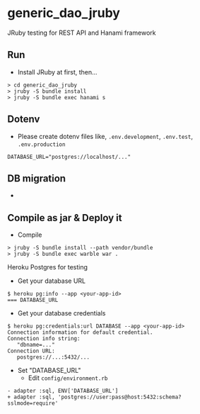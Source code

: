 # generic_dao_jruby

JRuby testing for REST API and Hanami framework

## Run

* Install JRuby at first, then...

```
> cd generic_dao_jruby
> jruby -S bundle install
> jruby -S bundle exec hanami s
```

## Dotenv

* Please create dotenv files like, `.env.development`, `.env.test`, `.env.production`

```
DATABASE_URL="postgres://localhost/..."
```

## DB migration

*

## Compile as jar & Deploy it

* Compile

```
> jruby -S bundle install --path vendor/bundle
> jruby -S bundle exec warble war .
```

Heroku Postgres for testing

* Get your database URL

```
$ heroku pg:info --app <your-app-id>
=== DATABASE_URL
```

* Get your database credentials

```
$ heroku pg:credentials:url DATABASE --app <your-app-id>
Connection information for default credential.
Connection info string:
   "dbname=..."
Connection URL:
   postgres://...:5432/...
```

* Set "DATABASE_URL"
    * Edit `config/environment.rb`

```
- adapter :sql, ENV['DATABASE_URL']
+ adapter :sql, 'postgres://user:pass@host:5432:schema?sslmode=require'
```
